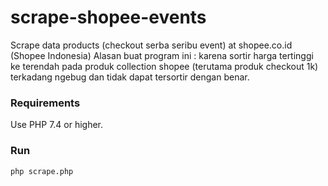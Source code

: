# scrape-shopee-events
Scrape data products (checkout serba seribu event) at shopee.co.id (Shopee Indonesia)
Alasan buat program ini : karena sortir harga tertinggi ke terendah pada produk collection shopee (terutama produk checkout 1k) terkadang ngebug dan tidak dapat tersortir dengan benar.

<h3>Requirements</h3>	
Use PHP 7.4 or higher.

<h3>Run</h3>	
<code>php scrape.php</code>	
